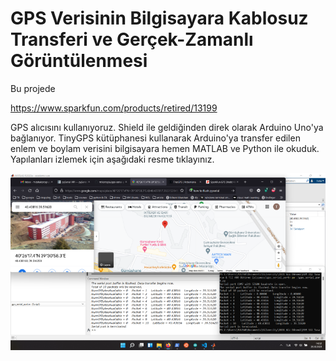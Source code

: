 # GPS Verisinin Bilgisayara Kablosuz Transferi ve Gerçek-Zamanlı Görüntülenmesi
Bu projede 

https://www.sparkfun.com/products/retired/13199

GPS alıcısını kullanıyoruz. Shield ile geldiğinden direk olarak Arduino Uno'ya bağlanıyor. TinyGPS kütüphanesi kullanarak Arduino'ya transfer edilen enlem ve boylam verisini bilgisayara hemen MATLAB ve Python ile okuduk. Yapılanları izlemek için aşağıdaki resme tıklayınız.

[![IMAGE ALT TEXT HERE](figure/screenshotLQ.png)](https://www.youtube.com/watch?v=1EohKtLK6tc)
